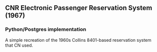 ## CNR Electronic Passenger Reservation System (1967)
### Python/Postgres implementation

A simple recreation of the 1960s Collins 8401-based reservation system that CN used.

